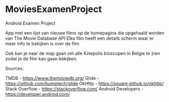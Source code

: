 # MoviesExamenProject

Android Examen Project

App met een lijst van nieuwe films op de homepagina die opgehaald worden van The Movie Database API
Elke film heeft een details scherm waar er meer info te bekijken is over de film

Ook kan je naar de map gaan om alle Kinepolis bioscopen in Belgie te zien zodat je de film kan gaan bekijken.


Sources:

TMDB - https://www.themoviedb.org/
Glide - https://github.com/bumptech/glide
OkHttp - https://square.github.io/okhttp/
Stack Overflow - https://stackoverflow.com/
Android Developers - https://developer.android.com/

